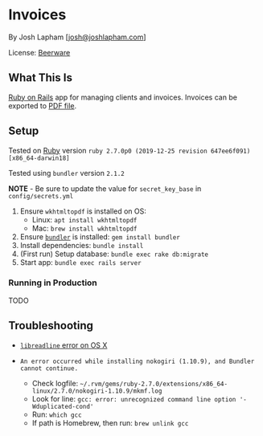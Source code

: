 # Invoices

By Josh Lapham [josh@joshlapham.com]

License: [Beerware](https://en.wikipedia.org/wiki/Beerware)

## What This Is

[Ruby on Rails](http://rubyonrails.org/) app for managing clients and invoices. Invoices can be exported to [PDF file](https://en.wikipedia.org/wiki/Portable_Document_Format).

## Setup

Tested on [Ruby](https://www.ruby-lang.org/en/) version `ruby 2.7.0p0 (2019-12-25 revision 647ee6f091) [x86_64-darwin18]`

Tested using `bundler` version `2.1.2`

__NOTE__ - Be sure to update the value for `secret_key_base` in `config/secrets.yml`

1. Ensure `wkhtmltopdf` is installed on OS:
    * Linux: `apt install wkhtmltopdf`
    * Mac: `brew install wkhtmltopdf`
2. Ensure [`bundler`]((https://github.com/bundler/bundler)) is installed: `gem install bundler`
3. Install dependencies: `bundle install`
4. (First run) Setup database: `bundle exec rake db:migrate`
5. Start app: `bundle exec rails server`

### Running in Production

TODO

## Troubleshooting

- [`libreadline` error on OS X](http://stackoverflow.com/a/40174648)

- `An error occurred while installing nokogiri (1.10.9), and Bundler cannot continue.`
  - Check logfile: `~/.rvm/gems/ruby-2.7.0/extensions/x86_64-linux/2.7.0/nokogiri-1.10.9/mkmf.log`
  - Look for line: `gcc: error: unrecognized command line option '-Wduplicated-cond'`
  - Run: `which gcc`
  - If path is Homebrew, then run: `brew unlink gcc`
